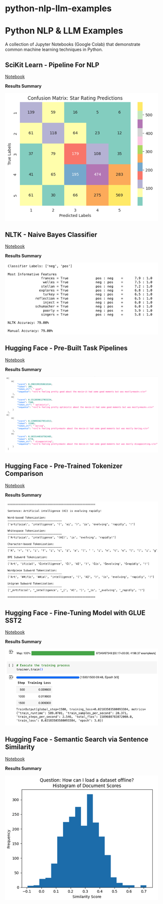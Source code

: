 # python-nlp-llm-examples

# Python NLP & LLM Examples

A collection of Jupyter Notebooks (Google Colab) that demonstrate common machine learning techniques in Python.

## SciKit Learn - Pipeline For NLP

[Notebook](SciKit_Learn_Pipeline_For_NLP.ipynb)

**Results Summary**

![alt text](<images/yelp star rating pred cm.png>)

## NLTK - Naive Bayes Classifier

[Notebook](NLTK_Naive_Bayes_Classifier.ipynb)

**Results Summary**

![alt text](<images/nltk naive bayes classifier.png>)

## Hugging Face - Pre-Built Task Pipelines

[Notebook](Hugging_Face_Pre_Built_Task_Pipelines.ipynb)

**Results Summary**

![alt text](<images/hugging face default pipelines.png>)

## Hugging Face - Pre-Trained Tokenizer Comparison

[Notebook](Hugging_Face_Pre_Trained_Tokenizer_Comparison.ipynb)

**Results Summary**

![alt text](<images/hf pretrained tokenizer comparison.png>)

## Hugging Face - Fine-Tuning Model with GLUE SST2

[Notebook](Hugging_Face_Fine_Tuning_Model_with_GLUE_SST2.ipynb)

**Results Summary**

![alt text](<images/hf fine-tuning.png>)

## Hugging Face - Semantic Search via Sentence Similarity

[Notebook](Hugging_Face_Semantic_Search_via_Sentence_Similarity.ipynb)

**Results Summary**

![alt text](<images/semantic similarirty.png>)
